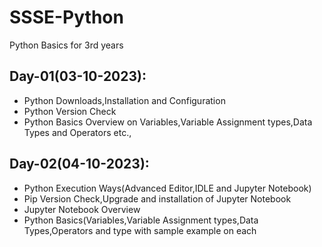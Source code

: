 # SSSE-Python
Python Basics for 3rd years

## Day-01(03-10-2023):
  - Python Downloads,Installation and Configuration
  - Python Version Check
  - Python Basics Overview on Variables,Variable Assignment types,Data Types and Operators etc.,

## Day-02(04-10-2023):
  - Python Execution Ways(Advanced Editor,IDLE and Jupyter Notebook)
  - Pip Version Check,Upgrade and installation of Jupyter Notebook
  - Jupyter Notebook Overview
  - Python Basics(Variables,Variable Assignment types,Data Types,Operators and type with sample example on each

